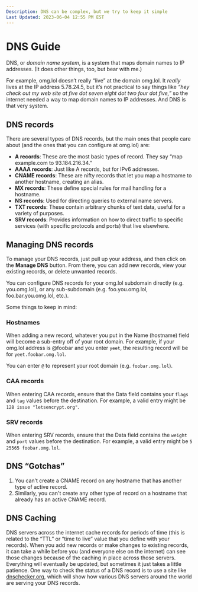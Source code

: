 ```yaml
---
Description: DNS can be complex, but we try to keep it simple  
Last Updated: 2023-06-04 12:55 PM EST
---
```


# DNS Guide

DNS, or *domain name system*, is a system that maps domain names to IP addresses. (It does other things, too, but bear with me.)

For example, omg.lol doesn’t really “live” at the domain omg.lol. It _really_ lives at the IP address 5.78.24.5, but it’s not practical to say things like _“hey check out my web site at five dot seven eight dot two four dot five,”_ so the internet needed a way to map domain names to IP addresses. And DNS is that very system.

## DNS records

There are several types of DNS records, but the main ones that people care about (and the ones that you can configure at omg.lol) are:

* **A records**: These are the most basic types of record. They say “map example.com to 93.184.216.34.”
* **AAAA records**: Just like A records, but for IPv6 addresses.
* **CNAME records**: These are nifty records that let you map a hostname to another hostname, creating an alias.
* **MX records**: These define special rules for mail handling for a hostname.
* **NS records**: Used for directing queries to external name servers.
* **TXT records**: These contain arbitrary chunks of text data, useful for a variety of purposes.
* **SRV records**: Provides information on how to direct traffic to specific services (with specific protocols and ports) that live elsewhere.

## Managing DNS records

To manage your DNS records, just pull up your address, and then click on the **Manage DNS** button. From there, you can add new records, view your existing records, or delete unwanted records.

You can configure DNS records for your omg.lol subdomain directly (e.g. you.omg.lol), or any sub-subdomain (e.g. foo.you.omg.lol, foo.bar.you.omg.lol, etc.).

Some things to keep in mind:

### Hostnames

When adding a new record, whatever you put in the Name (hostname) field will become a sub-entry off of your root domain. For example, if your omg.lol address is @foobar and you enter `yeet`, the resulting record will be for `yeet.foobar.omg.lol`.

You can enter `@` to represent your root domain (e.g. `foobar.omg.lol`). 

### CAA records

When entering CAA records, ensure that the Data field contains your `flags` and `tag` values before the destination. For example, a valid entry might be `128 issue "letsencrypt.org"`.

### SRV records

When entering SRV records, ensure that the Data field contains the `weight` and `port` values before the destination. For example, a valid entry might be `5 25565 foobar.omg.lol`.

## DNS “Gotchas”

1. You can’t create a CNAME record on any hostname that has another type of active record.
2. Similarly, you can't create any other type of record on a hostname that already has an active CNAME record.

## DNS Caching

DNS servers across the internet cache records for periods of time (this is related to the “TTL” or “time to live” value that you define with your records). When you add new records or make changes to existing records, it can take a while before you (and everyone else on the internet) can see those changes because of the caching in place across those servers. Everything will eventually be updated, but sometimes it just takes a little patience. One way to check the status of a DNS record is to use a site like [dnschecker.org](https://dnschecker.org), which will show how various DNS servers around the world are serving your DNS records.
